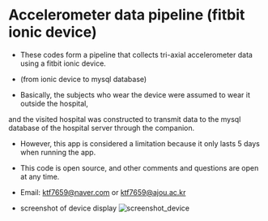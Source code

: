 # Accelerometer data pipeline (fitbit ionic device)
 
 * These codes form a pipeline that collects tri-axial accelerometer data using a fitbit ionic device.
 
 * (from ionic device to mysql database)
 
 
* Basically, the subjects who wear the device were assumed to wear it outside the hospital, 


and the visited hospital was constructed to transmit data to the mysql database of the hospital server through the companion.
 
 
* However, this app is considered a limitation because it only lasts 5 days when running the app.

* This code is open source, and other comments and questions are open at any time.

* Email: ktf7659@naver.com or ktf7659@ajou.ac.kr


* screenshot of device display 
![screenshot_device](./Users/junggu/Desktop/screenshot_device.jpeg)

